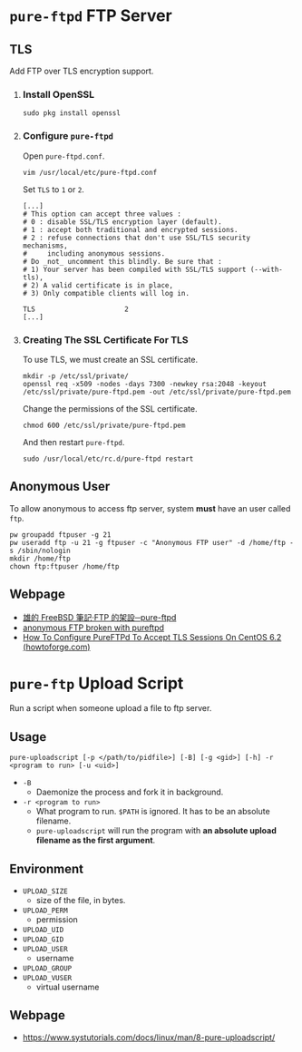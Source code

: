 # `pure-ftpd` FTP Server

## TLS

Add FTP over TLS encryption support.

1. ### Install OpenSSL
   
   ```shell
   sudo pkg install openssl
   ```

2. ### Configure `pure-ftpd`
   
    Open `pure-ftpd.conf`.
   
   ```shell
   vim /usr/local/etc/pure-ftpd.conf
   ```
   
    Set `TLS` to `1` or `2`.
   
   ```shell
   [...]
   # This option can accept three values :
   # 0 : disable SSL/TLS encryption layer (default).
   # 1 : accept both traditional and encrypted sessions.
   # 2 : refuse connections that don't use SSL/TLS security mechanisms,
   #     including anonymous sessions.
   # Do _not_ uncomment this blindly. Be sure that :
   # 1) Your server has been compiled with SSL/TLS support (--with-tls),
   # 2) A valid certificate is in place,
   # 3) Only compatible clients will log in.
   
   TLS                      2
   [...]
   ```

3. ### Creating The SSL Certificate For TLS
   
   To use TLS, we must create an SSL certificate.
   
   ```shell
   mkdir -p /etc/ssl/private/
   openssl req -x509 -nodes -days 7300 -newkey rsa:2048 -keyout /etc/ssl/private/pure-ftpd.pem -out /etc/ssl/private/pure-ftpd.pem
   ```
   
   Change the permissions of the SSL certificate.
   
   ```shell
   chmod 600 /etc/ssl/private/pure-ftpd.pem
   ```
   
   And then restart `pure-ftpd`.
   
   ```shell
   sudo /usr/local/etc/rc.d/pure-ftpd restart
   ```

## Anonymous User

To allow anonymous to access ftp server, system **must** have an user called `ftp`.

```shell
pw groupadd ftpuser -g 21  
pw useradd ftp -u 21 -g ftpuser -c "Anonymous FTP user" -d /home/ftp -s /sbin/nologin  
mkdir /home/ftp  
chown ftp:ftpuser /home/ftp
```

## Webpage

- [雄的 FreeBSD 筆記‧FTP 的架設─pure-ftpd](http://mail.lsps.tp.edu.tw/~gsyan/freebsd2001/ftp-pureftpd.html)
- [anonymous FTP broken with pureftpd](https://forums.gentoo.org/viewtopic-t-283647-start-0.html#:~:text=%22To%20run%20an%20anonymous%20FTP%20server%20you%20must%20have%20a%20*system*%20account%20called%20%27ftp%27.%20Don%27t%20give%20it%20any%20valid%20shell%2C%20just%20a%20home%20directory.%20That%20home%20directory%20is%20the%20anonymous%20area.%22)
- [How To Configure PureFTPd To Accept TLS Sessions On CentOS 6.2 (howtoforge.com)](https://www.howtoforge.com/how-to-configure-pureftpd-to-accept-tls-sessions-on-centos-6.2)

# `pure-ftp` Upload Script

Run a script when someone upload a file to ftp server.

## Usage

```shell
pure-uploadscript [-p </path/to/pidfile>] [-B] [-g <gid>] [-h] -r <program to run> [-u <uid>]
```

- `-B`
  - Daemonize the process and fork it in background.
- `-r <program to run>`
  - What program to run. `$PATH` is ignored. It has to be an absolute filename.
  - `pure-uploadscript` will run the program with **an absolute upload filename as the first argument**. 

## Environment

- `UPLOAD_SIZE`
  - size of the file, in bytes.
- `UPLOAD_PERM`
  - permission
- `UPLOAD_UID`
- `UPLOAD_GID`
- `UPLOAD_USER`
  - username
- `UPLOAD_GROUP`
- `UPLOAD_VUSER`
  - virtual username

## Webpage

- https://www.systutorials.com/docs/linux/man/8-pure-uploadscript/